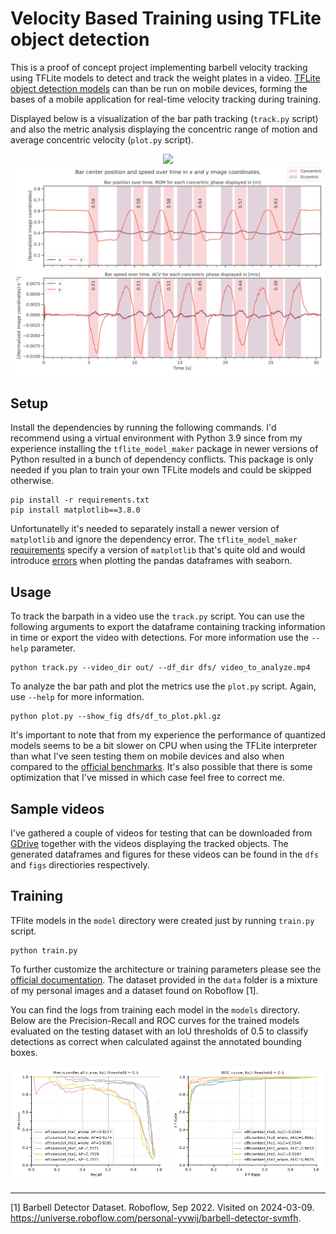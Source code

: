 # Velocity Based Training using TFLite object detection
This is a proof of concept project implementing barbell velocity tracking using TFLite models to detect and track the weight plates in a video. [TFLite object detection models](https://www.tensorflow.org/lite/models/modify/model_maker/object_detection) can than be run on mobile devices, forming the bases of a mobile application for real-time velocity tracking during training.

Displayed below is a visualization of the bar path tracking (`track.py` script) and also the metric analysis displaying the concentric range of motion and average concentric velocity (`plot.py` script).

<p align="center">
    <img src="docs/tracking.gif" width="fill" />
    <img src="docs/plot.png" width="fill" />
</p>

## Setup
Install the dependencies by running the following commands. I'd recommend using a virtual environment with Python 3.9 since from my experience installing the `tflite_model_maker` package in newer versions of Python resulted in a bunch of dependency conflicts.
This package is only needed if you plan to train your own TFLite models and could be skipped otherwise.


```
pip install -r requirements.txt
pip install matplotlib==3.8.0
```

Unfortunatelly it's needed to separately install a newer version of `matplotlib` and ignore the dependency error. The `tflite_model_maker` [requirements](https://github.com/tensorflow/examples/blob/master/tensorflow_examples/lite/model_maker/requirements.txt) specify a version of `matplotlib` that's quite old and would introduce [errors](https://github.com/tensorflow/examples/blob/master/tensorflow_examples/lite/model_maker/requirements.txt) when plotting the pandas dataframes with seaborn.

## Usage
To track the barpath in a video use the `track.py` script. You can use the following arguments to export the dataframe containing tracking information in time or export the video with detections. For more information use the `--help` parameter.

```
python track.py --video_dir out/ --df_dir dfs/ video_to_analyze.mp4
```

To analyze the bar path and plot the metrics use the `plot.py` script. Again, use `--help` for more information.

```
python plot.py --show_fig dfs/df_to_plot.pkl.gz
```

It's important to note that from my experience the performance of quantized models seems to be a bit slower on CPU when using the TFLite interpreter than what I've seen testing them on mobile devices and also when compared to the [official benchmarks](https://www.tensorflow.org/lite/models/modify/model_maker/object_detection#quickstart). It's also possible that there is some optimization that I've missed in which case feel free to correct me.

## Sample videos
I've gathered a couple of videos for testing that can be downloaded from [GDrive](https://drive.google.com/drive/folders/1h_9hC_3yFIdNILJbP_s1Os9IwnwqqHF1?usp=sharing) together with the videos displaying the tracked objects. The generated dataframes and figures for these videos can be found in the `dfs` and `figs` directiories respectively.

## Training
TFlite models in the `model` directory were created just by running `train.py` script.

```
python train.py
```

To further customize the architecture or training parameters please see the [official documentation](https://www.tensorflow.org/lite/models/modify/model_maker/object_detection). The dataset provided in the `data` folder is a mixture of my personal images and a dataset found on Roboflow [1].

You can find the logs from training each model in the `models` directory. Below are the Precision-Recall and ROC curves for the trained models evaluated on the testing dataset with an IoU thresholds of 0.5 to classify detections as correct when calculated against the annotated bounding boxes.

<p align="center">
    <img src="docs/precision_recall.png" width="49%" />
    <img src="docs/roc.png" width="49%" />
</p>

---

[1] Barbell Detector Dataset. Roboflow, Sep 2022. Visited on 2024-03-09. https://universe.roboflow.com/personal-yvwij/barbell-detector-svmfh.